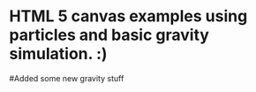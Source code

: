 # HTML 5 canvas examples using particles and basic gravity simulation. :)
#Added some new gravity stuff
